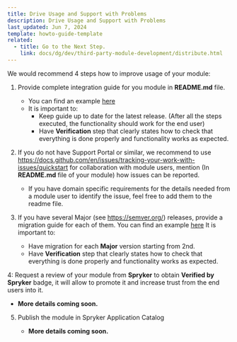 ```yaml
---
title: Drive Usage and Support with Problems
description: Drive Usage and Support with Problems
last_updated: Jun 7, 2024
template: howto-guide-template
related:
  - title: Go to the Next Step.
    link: docs/dg/dev/third-party-module-development/distribute.html
---
```


We would recommend 4 steps how to improve usage of your module:
1. Provide complete integration guide for you module in **README.md** file.
   - You can find an example [here](/docs/pbc/all/data-exchange/{{site.version}}/install-and-upgrade/install-the-data-exchange-api.html#configure-the-scheduler)
   - It is important to:
     - Keep guide up to date for the latest release. (After all the steps executed, the functionality should work for the end user)
     - Have **Verification** step that clearly states how to check that everything is done properly and functionality works as expected.

2. If you do not have Support Portal or similar, we recommend to use https://docs.github.com/en/issues/tracking-your-work-with-issues/quickstart for collaboration with module users, mention (In **README.md** file of your module) how issues can be reported.
   - If you have domain specific requirements for the details needed from a module user to identify the issue, feel free to add them to the readme file.
3. If you have several Major (see https://semver.org/) releases, provide a migration guide for each of them.
   You can find an example [here](/docs/pbc/all/product-information-management/{{site.version}}/base-shop/install-and-upgrade/upgrade-modules/upgrade-the-categorygui-module.html)
   It is important to:
      - Have migration for each **Major** version starting from 2nd.
      - Have **Verification** step that clearly states how to check that everything is done properly and functionality works as expected.

4: Request a review of your module from **Spryker** to obtain **Verified by Spryker** badge, it will allow to promote it and increase trust from the end users into it.
   
   - **More details coming soon.**

5. Publish the module in Spryker Application Catalog
      
    - **More details coming soon.**